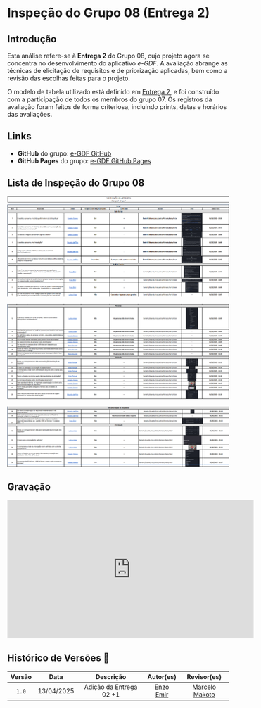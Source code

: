 # Inspeção do Grupo 08 (Entrega 2)

## Introdução

Esta análise refere-se à **Entrega 2** do Grupo 08, cujo projeto agora se concentra no desenvolvimento do aplicativo *e-GDF*. A avaliação abrange as técnicas de elicitação de requisitos e de priorização aplicadas, bem como a revisão das escolhas feitas para o projeto.

O modelo de tabela utilizado está definido em [Entrega 2](../../Entregas/Entrega-2), e foi construído com a participação de todos os membros do grupo 07. Os registros da avaliação foram feitos de forma criteriosa, incluindo prints, datas e horários das avaliações.

## Links

- **GitHub** do grupo: [e-GDF GitHub](https://github.com/Requisitos-de-Software/2025.1-e-GDF)
- **GitHub Pages** do grupo: [e-GDF GitHub Pages](https://requisitos-de-software.github.io/2025.1-e-GDF/)

## Lista de Inspeção do Grupo 08


![Rich Picture V1](../../assets/Inspeção2/L_Entrega2.png)

![Rich Picture V2](../../assets/Inspeção2/L_Entrega2_2.png)

![Rich Picture V3](../../assets/Inspeção2/L_Entrega2_3.png)

## Gravação

<p style="text-align: center">
<iframe width="560" height="315" src="https://www.youtube.com/embed/vAZRAeZJ5Oc" title="YouTube video player" frameborder="0" allow="accelerometer; autoplay; clipboard-write; encrypted-media; gyroscope; picture-in-picture; web-share" referrerpolicy="strict-origin-when-cross-origin" allowfullscreen></iframe>
</p>

## Histórico de Versões 📅

| Versão | Data | Descrição | Autor(es) | Revisor(es) |
| :-: | :-: | :-: | :-: | :-: |
| `1.0`  | 13/04/2025 | Adição da Entrega 02 +1 | [Enzo Emir](https://github.com/EnzoEmir) | [Marcelo Makoto](https://github.com/MM4k) |

    